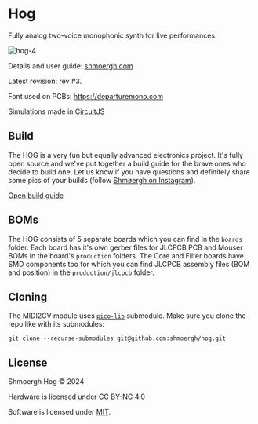 # Hog

Fully analog two-voice monophonic synth for live performances.

![hog-4](https://github.com/user-attachments/assets/5aac2ab4-8e55-40d0-9659-4bc40b0307c7)


Details and user guide: [shmoergh.com](https://shmoergh.com/)

Latest revision: rev #3.

Font used on PCBs: https://departuremono.com

Simulations made in [CircuitJS](https://www.falstad.com/circuit/circuitjs.html)

## Build

The HOG is a very fun but equally advanced electronics project. It's fully open source and we've put together a build guide for the brave ones who decide to build one. Let us know if you have questions and definitely share some pics of your builds (follow [Shmøergh on Instagram](https://www.instagram.com/shmoergh/)).

[Open build guide](https://shmoergh.notion.site/HOG-build-guide-15c0c596898880f7b9f0f85d2e50b125)


## BOMs

The HOG consists of 5 separate boards which you can find in the `boards` folder. Each board has it's own gerber files for JLCPCB PCB and Mouser BOMs in the board's `production` folders. The Core and Filter boards have SMD components too for which you can find JLCPCB assembly files (BOM and position) in the `production/jlcpcb` folder.


## Cloning

The MIDI2CV module uses [`pico-lib`](https://github.com/peterzimon/pico-lib) submodule. Make sure you clone
the repo like with its submodules:

```
git clone --recurse-submodules git@github.com:shmoergh/hog.git
```

## License

Shmoergh Hog © 2024

Hardware is licensed under [CC BY-NC 4.0](https://creativecommons.org/licenses/by-nc/4.0/)

Software is licensed under [MIT](https://opensource.org/license/mit).
